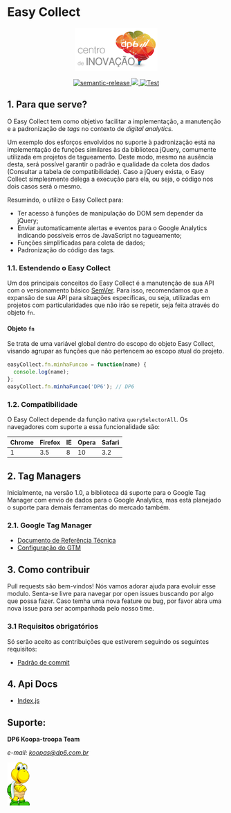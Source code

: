 # Easy Collect

<div align="center">
<img src="https://raw.githubusercontent.com/DP6/templates-centro-de-inovacoes/main/public/images/centro_de_inovacao_dp6.png" height="100px" />
</div>

<p align="center">
  <a href="#badge">
    <img alt="semantic-release" src="https://img.shields.io/badge/%20%20%F0%9F%93%A6%F0%9F%9A%80-semantic--release-e10079.svg">
  </a>
  <a href="https://codecov.io/gh/DP6/easy-collect">
    <img src="https://codecov.io/gh/DP6/easy-collect/branch/master/graph/badge.svg?token=GAQ88UQJQN"/>
  </a>
  <a href="#badge">
    <img alt="Test" src="https://github.com/dp6/easy-collect/actions/workflows/test.yml/badge.svg">
  </a>
</p>

## 1. Para que serve?

O Easy Collect tem como objetivo facilitar a implementação, a manutenção e a padronização de *tags* no contexto de *digital analytics*.

Um exemplo dos esforços envolvidos no suporte à padronização está na implementação de funções similares às da biblioteca jQuery, comumente utilizada em projetos de tagueamento. Deste modo, mesmo na ausência desta, será possível garantir o padrão e qualidade da coleta dos dados (Consultar a tabela de compatibilidade). Caso a jQuery exista, o Easy Collect simplesmente delega a execução para ela, ou seja, o código nos dois casos será o mesmo.

Resumindo, o utilize o Easy Collect para:

- Ter acesso à funções de manipulação do DOM sem depender da jQuery;
- Enviar automaticamente alertas e eventos para o Google Analytics indicando possíveis erros de JavaScript no tagueamento;
- Funções simplificadas para coleta de dados;
- Padronização do código das tags.

### 1.1. Estendendo o Easy Collect

Um dos principais conceitos do Easy Collect é a manutenção de sua API com o versionamento básico [SemVer](https://semver.org/). Para isso, recomendamos que a expansão de sua API para situações específicas, ou seja, utilizadas em projetos com particularidades que não irão se repetir, seja feita através do objeto `fn`.

#### Objeto `fn`

Se trata de uma variável global dentro do escopo do objeto Easy Collect, visando agrupar as funções que não pertencem ao escopo atual do projeto.

```javascript
easyCollect.fn.minhaFuncao = function(name) {
  console.log(name);
};
easyCollect.fn.minhaFuncao('DP6'); // DP6
```

### 1.2. Compatibilidade

O Easy Collect depende da função nativa `querySelectorAll`. Os navegadores com suporte a essa funcionalidade são:

| Chrome | Firefox | IE  | Opera | Safari |
| ------ | ------- | --- | ----- | ------ |
| 1      | 3.5     | 8   | 10    | 3.2    |

## 2. Tag Managers

Inicialmente, na versão 1.0, a biblioteca dá suporte para o Google Tag Manager com envio de dados para o Google Analytics, mas está planejado o suporte para demais ferramentas do mercado também.

### 2.1. Google Tag Manager

- [Documento de Referência Técnica](https://github.com/DP6/easy-collect/blob/master/README-GTM-REFERENCE.md)
- [Configuração do GTM](https://github.com/DP6/easy-collect/blob/master/README-GTM-CONFIG.md)

## 3. Como contribuir

Pull requests são bem-vindos! Nós vamos adorar ajuda para evoluir esse modulo. Senta-se livre para navegar por open issues buscando por algo que possa fazer. Caso temha uma nova feature ou bug, por favor abra uma nova issue para ser acompanhada pelo nosso time.

### 3.1 Requisitos obrigatórios

Só serão aceito as contribuições que estiverem seguindo os seguintes requisitos:

- [Padrão de commit](https://www.conventionalcommits.org/en/v1.0.0/)

## 4. Api Docs

- [Index.js](https://github.com/dp6/easy-collect/blob/master/docs/index.md)

## Suporte:

**DP6 Koopa-troopa Team**

_e-mail: <koopas@dp6.com.br>_

<img src="https://raw.githubusercontent.com/DP6/templates-centro-de-inovacoes/main/public/images/koopa.png" height="100" />